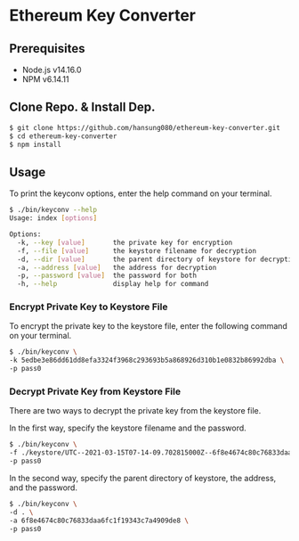 # Ethereum Key Converter

## Prerequisites
- Node.js v14.16.0
- NPM v6.14.11

## Clone Repo. & Install Dep.
```sh
$ git clone https://github.com/hansung080/ethereum-key-converter.git
$ cd ethereum-key-converter
$ npm install
```

## Usage
To print the keyconv options, enter the help command on your terminal.
```sh
$ ./bin/keyconv --help
Usage: index [options]

Options:
  -k, --key [value]       the private key for encryption
  -f, --file [value]      the keystore filename for decryption
  -d, --dir [value]       the parent directory of keystore for decryption
  -a, --address [value]   the address for decryption
  -p, --password [value]  the password for both
  -h, --help              display help for command
```

### Encrypt Private Key to Keystore File
To encrypt the private key to the keystore file, enter the following command on your terminal.
```sh
$ ./bin/keyconv \
-k 5edbe3e86dd61dd8efa3324f3968c293693b5a868926d310b1e0832b86992dba \
-p pass0
```

### Decrypt Private Key from Keystore File
There are two ways to decrypt the private key from the keystore file.

In the first way, specify the keystore filename and the password.
```sh
$ ./bin/keyconv \
-f ./keystore/UTC--2021-03-15T07-14-09.702815000Z--6f8e4674c80c76833daa6fc1f19343c7a4909de8 \
-p pass0
```

In the second way, specify the parent directory of keystore, the address, and the password.
```sh
$ ./bin/keyconv \
-d . \
-a 6f8e4674c80c76833daa6fc1f19343c7a4909de8 \
-p pass0
```